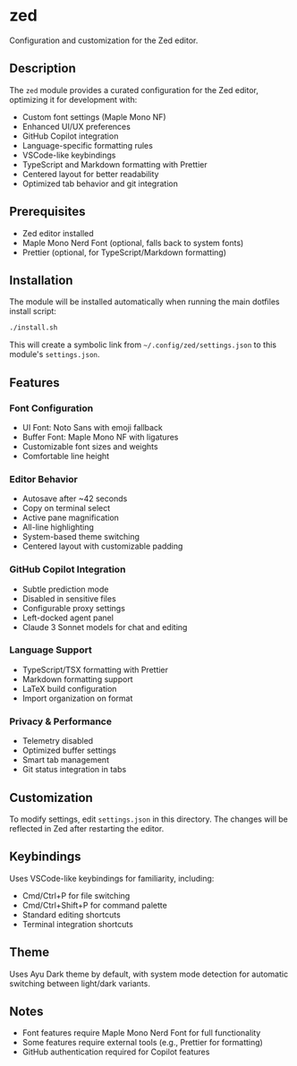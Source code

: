 # zed

Configuration and customization for the Zed editor.

## Description

The `zed` module provides a curated configuration for the Zed editor, optimizing it for development with:

- Custom font settings (Maple Mono NF)
- Enhanced UI/UX preferences
- GitHub Copilot integration
- Language-specific formatting rules
- VSCode-like keybindings
- TypeScript and Markdown formatting with Prettier
- Centered layout for better readability
- Optimized tab behavior and git integration

## Prerequisites

- Zed editor installed
- Maple Mono Nerd Font (optional, falls back to system fonts)
- Prettier (optional, for TypeScript/Markdown formatting)

## Installation

The module will be installed automatically when running the main dotfiles install script:

```bash
./install.sh
```

This will create a symbolic link from `~/.config/zed/settings.json` to this module's `settings.json`.

## Features

### Font Configuration

- UI Font: Noto Sans with emoji fallback
- Buffer Font: Maple Mono NF with ligatures
- Customizable font sizes and weights
- Comfortable line height

### Editor Behavior

- Autosave after ~42 seconds
- Copy on terminal select
- Active pane magnification
- All-line highlighting
- System-based theme switching
- Centered layout with customizable padding

### GitHub Copilot Integration

- Subtle prediction mode
- Disabled in sensitive files
- Configurable proxy settings
- Left-docked agent panel
- Claude 3 Sonnet models for chat and editing

### Language Support

- TypeScript/TSX formatting with Prettier
- Markdown formatting support
- LaTeX build configuration
- Import organization on format

### Privacy & Performance

- Telemetry disabled
- Optimized buffer settings
- Smart tab management
- Git status integration in tabs

## Customization

To modify settings, edit `settings.json` in this directory. The changes will be reflected in Zed after restarting the editor.

## Keybindings

Uses VSCode-like keybindings for familiarity, including:

- Cmd/Ctrl+P for file switching
- Cmd/Ctrl+Shift+P for command palette
- Standard editing shortcuts
- Terminal integration shortcuts

## Theme

Uses Ayu Dark theme by default, with system mode detection for automatic switching between light/dark variants.

## Notes

- Font features require Maple Mono Nerd Font for full functionality
- Some features require external tools (e.g., Prettier for formatting)
- GitHub authentication required for Copilot features
